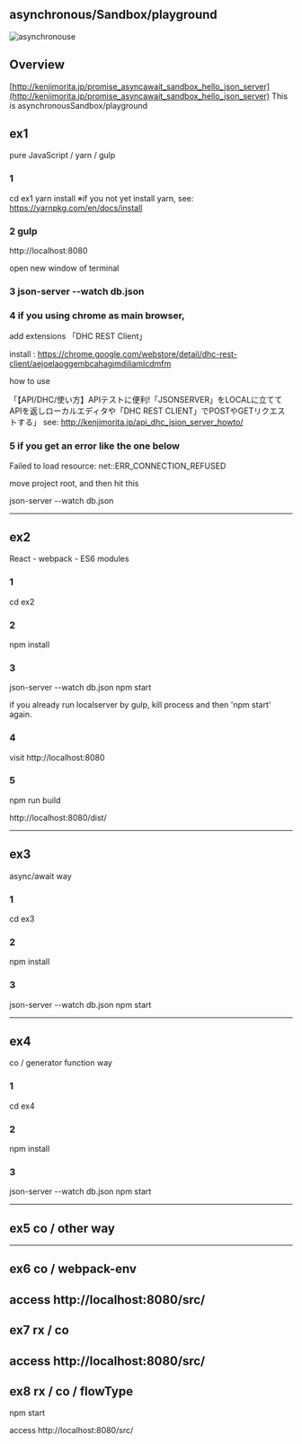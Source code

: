 ## asynchronous/Sandbox/playground

![asynchronouse](http://kenjimorita.jp/wp-content/uploads/2016/11/promise2.gif)

## Overview
[http://kenjimorita.jp/promise_asyncawait_sandbox_hello_json_server](http://kenjimorita.jp/promise_asyncawait_sandbox_hello_json_server)
This is asynchronousSandbox/playground


## ex1

pure JavaScript / yarn / gulp

### 1
cd ex1
yarn install
※if you not yet install yarn,
see: https://yarnpkg.com/en/docs/install

### 2 gulp
http://localhost:8080

open new window of terminal

### 3 json-server --watch db.json

### 4 if you using chrome as main browser,
add extensions 「DHC REST Client」

install : https://chrome.google.com/webstore/detail/dhc-rest-client/aejoelaoggembcahagimdiliamlcdmfm

how to use

「【API/DHC/使い方】APIテストに便利!「JSONSERVER」をLOCALに立ててAPIを返しローカルエディタや「DHC REST CLIENT」でPOSTやGETリクエストする」
see: http://kenjimorita.jp/api_dhc_jsion_server_howto/


### 5 if you get an error like the one below
Failed to load resource: net::ERR_CONNECTION_REFUSED

move project root, and then hit this

json-server --watch db.json

----------------------------------------

## ex2
React - webpack - ES6 modules

### 1
cd ex2

### 2
npm install

### 3
json-server --watch db.json
npm start

if you already run localserver by gulp, kill process and then 'npm start' again.

### 4
visit
http://localhost:8080

### 5
npm run build

http://localhost:8080/dist/

----------------------------------------

## ex3
async/await way

### 1
cd ex3

### 2
npm install

### 3
json-server --watch db.json
npm start

----------------------------------------

## ex4
co / generator function way

### 1
cd ex4

### 2
npm install

### 3
json-server --watch db.json
npm start

----------------------------------------
## ex5 co / other way

----------------------------------------
## ex6 co / webpack-env

access
http://localhost:8080/src/
----------------------------------------
## ex7 rx / co

access
http://localhost:8080/src/
----------------------------------------

## ex8 rx / co / flowType

npm start

access
http://localhost:8080/src/



